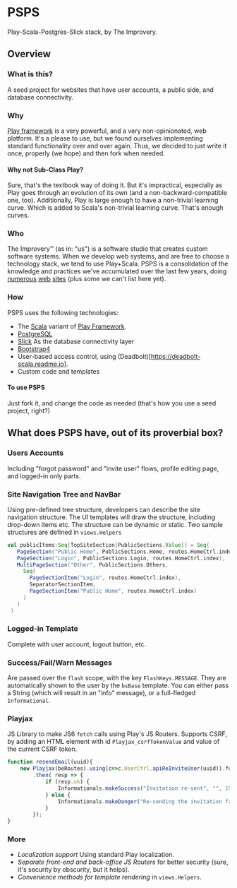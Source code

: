 # PSPS
Play-Scala-Postgres-Slick stack, by The Improvery.

## Overview

### What is this?
A seed project for websites that have user accounts, a public side, and database connectivity.

### Why
[Play framework](http://playframework.com) is a very powerful, and a very non-opinionated, web platform. It's a please to use, but we found ourselves implementing standard functionality over and over again. Thus, we decided to just write it once, properly (we hope) and then fork when needed.

#### Why not Sub-Class Play?
Sure, that's the textbook way of doing it. But it's impractical, especially as Play goes through an evolution of its own (and a non-backward-compatible one, too). Additionally, Play is large enough to have a non-trivial learning curve. Which is added to Scala's non-trivial learning curve. That's enough curves.

### Who
The Improvery™ (as in: "us") is a software studio that creates custom software systems. When we develop web systems, and are free to choose a technology stack, we tend to use Play+Scala. PSPS is a consolidation of the knowledge and practices we've accumulated over the last few years, doing [numerous](http://ecf.org.il) [web](http://index.genevainitiative.org) [sites](http://decision-trees.force11.org) (plus some we can't list here yet).

### How
PSPS uses the following technologies:
* The [Scala](http://scala-lang.org) variant of [Play Framework](http://playframework.com).
* [PostgreSQL](http://postgres.org)
* [Slick](????) As the database connectivity layer
* [Bootstrap4](http://getbootstrap.com)
* User-based access control, using (Deadbolt)[https://deadbolt-scala.readme.io].
* Custom code and templates

#### To use PSPS
Just fork it, and change the code as needed (that's how you use a seed project, right?)

## What does PSPS have, out of its proverbial box?

### Users Accounts

Including "forgot password" and "invite user" flows, profile editing page, and logged-in only parts.

### Site Navigation Tree and NavBar

Using pre-defined tree structure, developers can describe the site navigation structure. The UI templates will draw the structure, including drop-down items etc. The structure can be dynamic or static. Two sample structures are defined in `views.Helpers`

```scala
val publicItems:Seq[TopSiteSection[PublicSections.Value]] = Seq(
   PageSection("Public Home", PublicSections.Home, routes.HomeCtrl.index),
   PageSection("Login", PublicSections.Login, routes.HomeCtrl.index),
   MultiPageSection("Other", PublicSections.Others,
     Seq(
       PageSectionItem("Login", routes.HomeCtrl.index),
       SeparatorSectionItem,
       PageSectionItem("Public Home", routes.HomeCtrl.index)
     )
   )
 )
```

### Logged-in Template

Complete with user account, logout button, etc.

### Success/Fail/Warn Messages

Are passed over the `flash` scope, with the key `FlashKeys.MESSAGE`. They are automatically shown to the user by the `bsBase` template. You can either pass a String (which will result in an "info" message), or a full-fledged `Informational`.

### Playjax

JS Library to make JS6 `fetch` calls using Play's JS Routers. Supports CSRF, by adding an HTML element with id `Playjax_csrfTokenValue` and value of the current CSRF token.

```javascript
function resendEmail(uuid){
    new Playjax(beRoutes).using(c=>c.UserCtrl.apiReInviteUser(uuid)).fetch()
        .then( resp => {
            if (resp.ok) {
                Informationals.makeSuccess("Invitation re-sent", "", 1500).show();
            } else {
                Informationals.makeDanger("Re-sending the invitation failed", "", 1500).show();
            }
        });
}
```

### More
* *Localization support* Using standard Play localization.
* *Separate front-end and back-office JS Routers* for better security (sure, it's security by obscurity, but it helps).
* *Convenience methods for template rendering* in `views.Helpers`.
